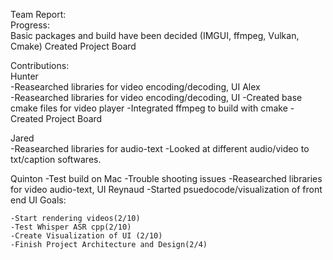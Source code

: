Team Report:  
  Progress:   
    Basic packages and build have been decided (IMGUI, ffmpeg, Vulkan, Cmake)
    Created Project Board


Contributions:  
  Hunter  
    -Reasearched libraries for video encoding/decoding, UI
  Alex  
    -Reasearched libraries for video encoding/decoding, UI
    -Created base cmake files for video player
    -Integrated ffmpeg to build with cmake
    -Created Project Board

  Jared  
    -Reasearched libraries for audio-text
    -Looked at different audio/video to txt/caption softwares. 

  Quinton
    -Test build on Mac
    -Trouble shooting issues 
    -Reasearched libraries for video audio-text, UI
  Reynaud 
    -Started psuedocode/visualization of front end UI
  Goals:  

    -Start rendering videos(2/10)
    -Test Whisper ASR cpp(2/10)
    -Create Visualization of UI (2/10)
    -Finish Project Architecture and Design(2/4)
